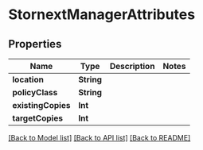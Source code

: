 # StornextManagerAttributes

## Properties

Name | Type | Description | Notes
------------ | ------------- | ------------- | -------------
**location** | **String** |  | 
**policyClass** | **String** |  | 
**existingCopies** | **Int** |  | 
**targetCopies** | **Int** |  | 

[[Back to Model list]](../README.md#documentation-for-models) [[Back to API list]](../README.md#documentation-for-api-endpoints) [[Back to README]](../README.md)



